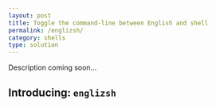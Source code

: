 ```yaml
---
layout: post
title: Toggle the command-line between English and shell
permalink: /englizsh/
category: shells
type: solution
---
```

Description coming soon...

## Introducing: `englizsh`
